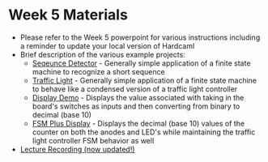 # Week 5 Materials

* Please refer to the Week 5 powerpoint for various instructions including a reminder to update your local version of Hardcaml
* Brief description of the various example projects:
   * [Seqeunce Detector](https://github.com/Hardcaml-Mini-Course-at-Stevens/Course-Materials/tree/main/Week%205/SequenceDetectorFSM) - Generally simple application of a finite state machine to recognize a short sequence
   * [Traffic Light](https://github.com/Hardcaml-Mini-Course-at-Stevens/Course-Materials/tree/main/Week%205/TrafficLightFSM) - Generally simple application of a finite state machine to behave like a condensed version of a traffic light controller
   * [Display Demo](https://github.com/Hardcaml-Mini-Course-at-Stevens/Course-Materials/tree/main/Week%205/DisplayDemo) - Displays the value associated with taking in the board's switches as inputs and then converting from binary to decimal (base 10)
   * [FSM Plus Display](https://github.com/Hardcaml-Mini-Course-at-Stevens/Course-Materials/tree/main/Week%205/FSMplusDisplay) - Displays the decimal (base 10) values of the counter on both the anodes and LED's while maintaining the traffic light controller FSM behavior as well
* [Lecture Recording (now updated!)](https://stevens.zoom.us/rec/share/Yd9GrxOjmJt5gidmS-VDxo17iq_Z1oCqhsujyULv4VeCfWRcC-9rxXJPs8skUgQ.tQ4ZQknKvUKdAHFO)
